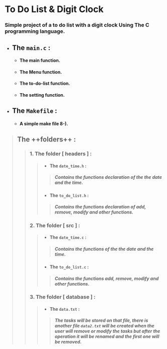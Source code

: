 

# To Do List & Digit Clock
### Simple project of a to do list with a digit clock Using **The C programming language**.

- ## The `main.c` :
  * #### The main function.
  * #### The Menu function.
  * #### The to-do-list function.
  * #### The setting function.
- ## The `Makefile` :
    * ####   A simple make file 8-).
> ## The **++folders++** :
>>   ### 1. The folder [ **headers** ] :
>>>    * #### The `date_time.h` :
>>>>   ##### Contains the functions declaration of the the date and the time.     
>>>    * #### The `to_do_list.h` :
>>>>   ##### Contains the functions declaration of add, remove, modify and other functions.
>>   ### 2. The folder [ **src** ] :
>>>    * #### The `date_time.c` :
>>>>   ##### Contains the functions of the the date and the time.     
>>>    * #### The `to_do_list.c` :
>>>>   ##### Contains the functions add, remove, modify and other functions.
>>   ### 3. The folder [ **database** ] :
>>>    * #### The `data.txt` :
>>>>   ##### The tasks will be stored on that file, there is another file `data2.txt` will be created when the user will remove or modify the tasks but after the operation it will be renamed and the first one will be removed.

